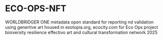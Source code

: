# ECO-OPS-NFT
WORLDBRIDGER ONE metadata open standard for reporting nd validation using genertive art housed in exotopia.org, ecocity.com for Eco Ops project bioiversity resilience effectivo art and cultural transformation network 2025
